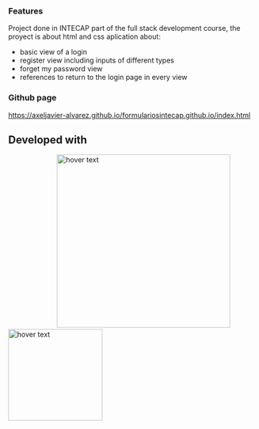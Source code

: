 ### Features
Project done in INTECAP part of the full stack development course, the proyect is about html and css aplication about:
- basic view of a login
- register view including inputs of different types
- forget my password view
- references to return to the login page in every view


### Github page

https://axeljavier-alvarez.github.io/formulariosintecap.github.io/index.html

## Developed with
<p align=left>
  &nbsp;&nbsp;&nbsp;&nbsp;&nbsp;&nbsp;&nbsp;&nbsp;&nbsp;&nbsp;&nbsp;&nbsp;&nbsp;&nbsp;&nbsp;&nbsp;&nbsp;&nbsp;&nbsp;&nbsp;&nbsp;&nbsp;&nbsp;&nbsp;
  <img src="https://images.velog.io/images/kimdlzp/post/c56bd5e7-6060-47c5-b149-83a55675f73b/174854.png" width="350" title="hover text">
    <img src="https://upload.wikimedia.org/wikipedia/commons/thumb/d/d5/CSS3_logo_and_wordmark.svg/1200px-CSS3_logo_and_wordmark.svg.png" width="190" height="185" title="hover text">
</p>
